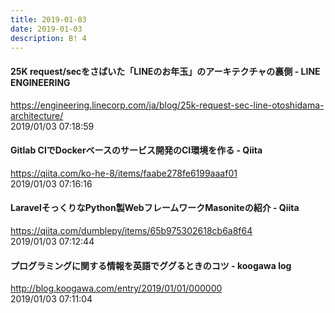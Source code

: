 ```yaml
---
title: 2019-01-03
date: 2019-01-03
description: B! 4
---
```


#### 25K request/secをさばいた「LINEのお年玉」のアーキテクチャの裏側 - LINE ENGINEERING
https://engineering.linecorp.com/ja/blog/25k-request-sec-line-otoshidama-architecture/<br>
2019/01/03 07:18:59<br>


#### Gitlab CIでDockerベースのサービス開発のCI環境を作る - Qiita
https://qiita.com/ko-he-8/items/faabe278fe6199aaaf01<br>
2019/01/03 07:16:16<br>


#### LaravelそっくりなPython製WebフレームワークMasoniteの紹介 - Qiita
https://qiita.com/dumblepy/items/65b975302618cb6a8f64<br>
2019/01/03 07:12:44<br>


#### プログラミングに関する情報を英語でググるときのコツ - koogawa log
http://blog.koogawa.com/entry/2019/01/01/000000<br>
2019/01/03 07:11:04<br>


